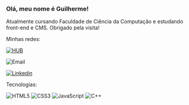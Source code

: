### Olá, meu nome é Guilherme!

Atualmente cursando Faculdade de Ciência da Computação e estudando front-end e CMS.
Obrigado pela visita!

Minhas redes:

<!-- ![HUB](https://img.shields.io/badge/website-000000?style=for-the-badge&logo=About.me&logoColor=white&label=pudones.github.io) -->

[![HUB](https://badgen.net/badge/pudones.github.io/Projetos/purple?scale=1.4)](https://pudones.github.io)

![Email](https://img.shields.io/badge/Microsoft_Outlook-0078D4?style=for-the-badge&logo=microsoft-outlook&logoColor=white&label=guimndss@hotmail.com)

[![Linkedin](https://img.shields.io/badge/LinkedIn-0077B5?style=for-the-badge&logo=linkedin&logoColor=white)](https://www.linkedin.com/in/guilherme-mendes-16a9891b8/)


Tecnologias:

![HTML5](https://img.shields.io/badge/HTML5-E34F26?style=for-the-badge&logo=html5&logoColor=white)
![CSS3](https://img.shields.io/badge/CSS3-1572B6?style=for-the-badge&logo=css3&logoColor=white)
![JavaScript](https://img.shields.io/badge/JavaScript-F7DF1E?style=for-the-badge&logo=javascript&logoColor=black)
![C++](https://img.shields.io/badge/C%2B%2B-00599C?style=for-the-badge&logo=c%2B%2B&logoColor=white)


